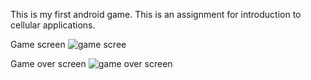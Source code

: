 This is my first android game. 
This is an assignment for introduction to cellular applications.

Game screen
![game scree](https://github.com/Lioravraham5/MessiVsRonaldoGame/assets/159531151/46cc8630-06f6-4191-bccc-79f190b741b3)

Game over screen
![game over screen](https://github.com/Lioravraham5/MessiVsRonaldoGame/assets/159531151/0cd90db6-bbb9-4a3e-95fc-a942e77cb869)




